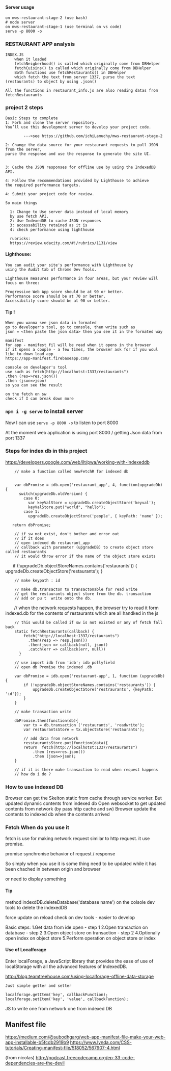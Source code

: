 #### Server usage
    on mws-restaurant-stage-2 (use bash)
    # node server
    on mws-restaurant-stage-1 (use terminal on vs code)
    serve -p 8000 -o
    
### RESTAURANT APP analysis

    INDEX.JS
        when it loaded 
        fetchNeigberhood() is called which originally come from DBHelper
        fetchCuisins() is called which originally come from DBHelper
        Both functions use fetchRestaurants() in DBHelper
        which fetch the text from server 1337, purse the text (restaurants) to object by using .json()

    All the functions in restaurant_info.js are also reading datas from fetchRestaurants




### project 2 steps

    Basic Steps to complete
    1: Fork and clone the server repository. 
    You’ll use this development server to develop your project code.
    
            --->see https://github.com/ichiLamuchy/mws-restaurant-stage-2

    2: Change the data source for your restaurant requests to pull JSON from the server, 
    parse the response and use the response to generate the site UI.
    

    3: Cache the JSON responses for offline use by using the IndexedDB API.

    4: Follow the recommendations provided by Lighthouse to achieve 
    the required performance targets.

    4: Submit your project code for review.

    So main things

      1: Change to Use server data instead of local memory 
      by use fetch API.
      2: Use IndexedDB to cache JSON responses
      3: accessability retained as it is
      4: check performance using lighthouse

      rubricks:
      https://review.udacity.com/#!/rubrics/1131/view



#### Lighthouse:
    You can audit your site's performance with Lighthouse by 
    using the Audit tab of Chrome Dev Tools.

    Lighthouse measures performance in four areas, but your review will focus on three:

    Progressive Web App score should be at 90 or better.
    Performance score should be at 70 or better.
    Accessibility score should be at 90 or better.


#### Tip !
    When you wanna see json data in formated
    go to developer's tool, go to console, then write such as
    json = <then paste the json data> then you see it in the formated way
    
    manifest
    for app - manifest fil will be read when it opens in the browser
    if it opens a couple - a few times, the browser ask for if you woul like to down load app
    https://app-manifest.firebaseapp.com/
    
    console on developer's tool
    use such as fetch(http://localhotst:1337/restaurants")
    .then (res=>res.json())
    .then (json=>json)    
    so you can see the result 
    
    on the fetch on sw
    check if I can break down more
    
### `npm i -g serve` to install server 
Now I can use `serve -p 8000 -o` to listen to port 8000

At the moment web application is using port 8000 / getting Json data from port 1337

    


### Steps for index db in this project
https://developers.google.com/web/ilt/pwa/working-with-indexeddb
        
        // make a function called newFetchR for indexed db
        
        
        var dbPromise = idb.open('restaurant_app', 4, function(upgradeDb) {
          switch(upgradeDb.oldVersion) {
            case 0:
              var keyValStore = upgradeDb.createObjectStore('keyval');
              keyValStore.put("world", "hello");
            case 1:
              upgradeDb.createObjectStore('people', { keyPath: 'name' });
       
       return dbPromise;
              
        // if sw not exist, don't bother and error out
        // if it does
        // open indexed db restaurant_app
        // callback with parameter (upgradeDB) to create object store called restaurants
        // it would throw error if the name of the object store exists
        
       
            if (!upgradeDb.objectStoreNames.contains('restaurants')) {
                upgradeDb.createObjectStore('restaurants');
            }
        
        // make keypath : id
        
        // make db.transacton to transactonable for read write
        // get the restaurants object store from the db. transaction
        // add or pu t  write onto the db.
        
        // when the network requests happen, the browser try to read it form indexed.db 
        for the contents of restaurants which are all handked in the js
       
       

        // this would be called if sw is not existed or any of fetch fall back
        static fetchRestaurants(callback) {
            fetch("http://localhost:1337/restaurants")
              .then(resp => resp.json())
              .then(json => callback(null, json))
              .catch(err => callback(err, null))
          }
          
        // use inport idb from 'idb'; idb pollyfield 
        // open db Promise the indexed .db

        var dbPromise = idb.open('restaurant-app', 1, function (upgradeDb){
            if (!upgradeDb.objectStoreNames.contains('restaurants')) {
                upgradeDb.createObjectStore('restraurants', {keyPath: 'id'});
            }
        }

        // make transaction write

        dbPromise.then(function(db){
            var tx = db.transaction ('restaurants', 'readwrite');
            var restaurantsStore = tx.objectStore('restaurants');

            // add data from network 
            resstaurantsStore.put(function(data){
            return  fetch(http://localhotst:1337/restaurants")
                .then (res=>res.json())
                .then (json=>json);
        }

        // if it is there make transaction to read when request happens
        // how do i do ?





### How to use indexed DB
Browser can get the Skelton static from cache through service worker.
But updated dynamic contents from indexed db
Open websocket to get updated contents from network (by pass http cache and sw)
Browser update the contents to indexed db when the contents arrived

### Fetch When do you use it

fetch is use for making network request similar to http request.
it use promise.

promise 
synchronise behavior of request / response

So simply when you use it is some thing need to be updated while it has been
 chached in between origin and browser
 
 or need to display something 


#### Tip

method indexdDB.deleteDatabase('database name')
on the colsole dev tools to delete the indexedDB

force update on reload check on dev tools - easier to develop



  Basic steps:
  1.Get data from ide.open                  - step 1
  2.Open transaction on database            - step 2
  3.Open object store on transaction        - step 2
  4.Optionally open index on object store
  5.Perform operation on object store or index

#### Use of Localforage
Enter localForage, a JavaScript library that provides the ease of use of localStorage with all the advanced features of IndexedDB.

http://blog.teamtreehouse.com/using-localforage-offline-data-storage

    Just simple getter and setter

    localforage.getItem('key', callbackFunction);
    localforage.setItem('key', 'value', callbackFunction);

JS to write one from network
one from indexed DB


## Manifest file

https://medium.com/@subodhgarg/web-app-manifest-file-make-your-web-app-installable-b5fcdb2919b9
https://www.lynda.com/CSS-tutorials/Creating-manifest-file/518052/567907-4.html

(from nicolas)
http://podcast.freecodecamp.org/ep-33-code-dependencies-are-the-devil
